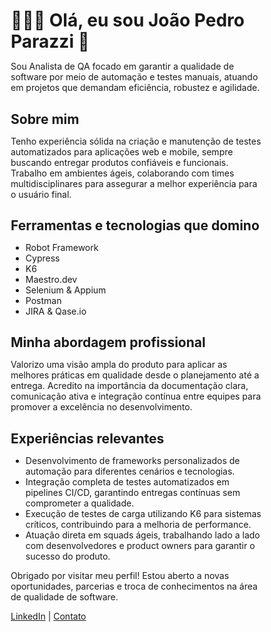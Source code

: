 <!DOCTYPE html>
<html lang="pt-BR">
<head>
<meta charset="UTF-8" />
<meta name="viewport" content="width=device-width, initial-scale=1" />
<title>João Pedro Parazzi]</title>
<style>
  /* Reset básico */
  * {
    margin: 0;
    padding: 0;
    box-sizing: border-box;
  }

  body {
    font-family: 'Segoe UI', Tahoma, Geneva, Verdana, sans-serif;
    background: #f4f7f9;
    color: #333;
    line-height: 1.6;
    min-height: 100vh;
    display: flex;
    justify-content: center;
    padding: 40px 20px;
  }

  .container {
    background: white;
    max-width: 720px;
    padding: 30px 40px;
    border-radius: 10px;
    box-shadow: 0 8px 20px rgba(0,0,0,0.1);
  }

  h1 {
    color: #2c3e50;
    margin-bottom: 16px;
    font-weight: 700;
    font-size: 2.6rem;
    border-bottom: 3px solid #3498db;
    padding-bottom: 8px;
  }

  h2 {
    color: #34495e;
    margin-top: 30px;
    margin-bottom: 12px;
    font-weight: 600;
    font-size: 1.8rem;
    border-bottom: 2px solid #ecf0f1;
    padding-bottom: 6px;
  }

  p {
    font-size: 1.1rem;
    margin-bottom: 18px;
  }

  ul {
    list-style-type: none;
    margin-bottom: 20px;
    padding-left: 0;
  }

  ul li {
    background: #3498db;
    color: white;
    display: inline-block;
    padding: 6px 14px;
    margin: 6px 8px 6px 0;
    border-radius: 20px;
    font-weight: 600;
    font-size: 1rem;
    box-shadow: 0 2px 8px rgba(52, 152, 219, 0.3);
    transition: background-color 0.3s ease;
    cursor: default;
  }

  ul li:hover {
    background: #2980b9;
  }

  footer {
    margin-top: 40px;
    text-align: center;
    font-size: 0.9rem;
    color: #777;
  }

  footer a {
    color: #3498db;
    text-decoration: none;
    font-weight: 600;
    margin: 0 10px;
  }

  footer a:hover {
    text-decoration: underline;
  }
</style>
</head>
<body>


<div class="container">
  <h1 id="title">👩🏻‍💻 Olá, eu sou João Pedro Parazzi 👋</h1>

  <p id="intro">Sou Analista de QA focado em garantir a qualidade de software por meio de automação e testes manuais, atuando em projetos que demandam eficiência, robustez e agilidade.</p>

  <h2 id="aboutTitle">Sobre mim</h2>
  <p id="aboutText">Tenho experiência sólida na criação e manutenção de testes automatizados para aplicações web e mobile, sempre buscando entregar produtos confiáveis e funcionais. Trabalho em ambientes ágeis, colaborando com times multidisciplinares para assegurar a melhor experiência para o usuário final.</p>

  <h2 id="toolsTitle">Ferramentas e tecnologias que domino</h2>
  <ul id="toolsList">
    <li>Robot Framework</li>
    <li>Cypress</li>
    <li>K6</li>
    <li>Maestro.dev</li>
    <li>Selenium & Appium</li>
    <li>Postman</li>
    <li>JIRA & Qase.io</li>
  </ul>

  <h2 id="approachTitle">Minha abordagem profissional</h2>
  <p id="approachText">Valorizo uma visão ampla do produto para aplicar as melhores práticas em qualidade desde o planejamento até a entrega. Acredito na importância da documentação clara, comunicação ativa e integração contínua entre equipes para promover a excelência no desenvolvimento.</p>

  <h2 id="experienceTitle">Experiências relevantes</h2>
  <ul id="experienceList">
    <li>Desenvolvimento de frameworks personalizados de automação para diferentes cenários e tecnologias.</li>
    <li>Integração completa de testes automatizados em pipelines CI/CD, garantindo entregas contínuas sem comprometer a qualidade.</li>
    <li>Execução de testes de carga utilizando K6 para sistemas críticos, contribuindo para a melhoria de performance.</li>
    <li>Atuação direta em squads ágeis, trabalhando lado a lado com desenvolvedores e product owners para garantir o sucesso do produto.</li>
  </ul>

  <footer>
    <p id="footerThanks">Obrigado por visitar meu perfil! Estou aberto a novas oportunidades, parcerias e troca de conhecimentos na área de qualidade de software.</p>
    <p>
      <a href="https://www.linkedin.com/in/joão-pedro-parazzi-544a301b8/" target="_blank" rel="noopener noreferrer" id="footerLinkedin">LinkedIn</a> | 
      <a href="joaopparazzi@gmail.com" id="footerContact">Contato</a>
    </p>
  </footer>
</div>

</body>
</html>
